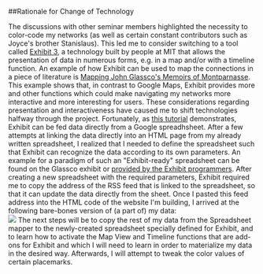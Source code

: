 ##Rationale for Change of Technology 

The discussions with other seminar members highlighted the necessity to color-code my networks (as well as certain constant contributors such as Joyce's brother Stanislaus). This led me to consider switching to a tool called [Exhibit 3](http://www.simile-widgets.org/exhibit), a technology built by people at MIT that allows the presentation of data in numerous forms, e.g. in a map and/or with a timeline function. An example of how Exhibit can be used to map the connections in a piece of literature is [Mapping John Glassco's Memoirs of Montparnasse](http://aelang.net/projects/glassco.htm). This example shows that, in contrast to Google Maps, Exhibit provides more and other functions which could make navigating my networks more interactive and more interesting for users. These considerations regarding presentation and interactiveness have caused me to shift technologies halfway through the project. Fortunately, as [this tutorial](http://simile-widgets.org/wiki/How_to_make_an_exhibit_from_data_fed_directly_from_a_Google_Spreadsheet) demonstrates, Exhibit can be fed data directly from a Google spreadhsheet. After a few attempts at linking the data directly into an HTML page from my already written spreadsheet, I realized that I needed to define the spreadsheet such that Exhibit can recognize the data according to its own parameters. An example for a paradigm of such an "Exhibit-ready" spreadsheet can be found on the Glassco exhibit or [provided by the Exhibit programmers](https://spreadsheets.google.com/pub?key=pLvsUS-CftHo21r-0xjKvVA). After creating a new spreadsheet with the required parameters, Exhibit required me to copy the address of the RSS feed that is linked to the spreadsheet, so that it can update the data directly from the sheet. Once I pasted this feed address into the HTML code of the website I'm building, I arrived at the following bare-bones version of (a part of) my data:              
![](https://dl.dropbox.com/u/11381261/First%20Attempt%20with%20Exhibit.png) 
The next steps will be to copy the rest of my data from the Spreadsheet mapper to the newly-created spreadsheet specially defined for Exhibit, and to learn how to activate the Map View and Timeline functions that are add-ons for Exhibit and which I will need to learn in order to materialize my data in the desired way. Afterwards, I will attempt to tweak the color values of certain placemarks.      
